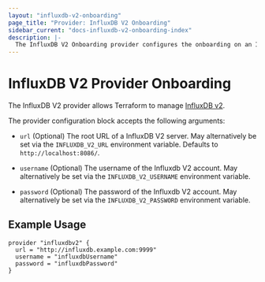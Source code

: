 ```yaml
---
layout: "influxdb-v2-onboarding"
page_title: "Provider: InfluxDB V2 Onboarding"
sidebar_current: "docs-influxdb-v2-onboarding-index"
description: |-
  The InfluxDB V2 Onboarding provider configures the onboarding on an InfluxDB V2 server.
---
```


# InfluxDB V2 Provider Onboarding

The InfluxDB V2 provider allows Terraform to manage
[InfluxDB v2](https://v2.docs.influxdata.com/v2.0/get-started/).

The provider configuration block accepts the following arguments:

* ``url`` (Optional) The root URL of a InfluxDB V2 server. May alternatively be set via the `INFLUXDB_V2_URL` environment variable. Defaults to `http://localhost:8086/`.

* ``username`` (Optional) The username of the Influxdb V2 account. May alternatively be set via the `INFLUXDB_V2_USERNAME` environment variable.

* ``password`` (Optional) The password of the Influxdb V2 account. May alternatively be set via the `INFLUXDB_V2_PASSWORD` environment variable.

## Example Usage

```hcl
provider "influxdbv2" {
  url = "http://influxdb.example.com:9999"
  username = "influxdbUsername"
  password = "influxdbPassword"
}
 ```

